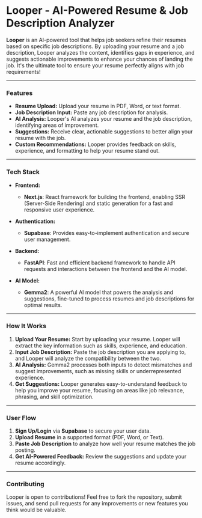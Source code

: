 # **Looper - AI-Powered Resume & Job Description Analyzer**

**Looper** is an AI-powered tool that helps job seekers refine their resumes based on specific job descriptions. By uploading your resume and a job description, Looper analyzes the content, identifies gaps in experience, and suggests actionable improvements to enhance your chances of landing the job. It's the ultimate tool to ensure your resume perfectly aligns with job requirements!

---

### **Features**

- **Resume Upload:** Upload your resume in PDF, Word, or text format.
- **Job Description Input:** Paste any job description for analysis.
- **AI Analysis:** Looper's AI analyzes your resume and the job description, identifying areas of improvement.
- **Suggestions:** Receive clear, actionable suggestions to better align your resume with the job.
- **Custom Recommendations:** Looper provides feedback on skills, experience, and formatting to help your resume stand out.

---

### **Tech Stack**

- **Frontend:**
  - **Next.js**: React framework for building the frontend, enabling SSR (Server-Side Rendering) and static generation for a fast and responsive user experience.
- **Authentication:**

  - **Supabase**: Provides easy-to-implement authentication and secure user management.

- **Backend:**
  - **FastAPI**: Fast and efficient backend framework to handle API requests and interactions between the frontend and the AI model.
- **AI Model:**
  - **Gemma2**: A powerful AI model that powers the analysis and suggestions, fine-tuned to process resumes and job descriptions for optimal results.

---

### **How It Works**

1. **Upload Your Resume:** Start by uploading your resume. Looper will extract the key information such as skills, experience, and education.
2. **Input Job Description:** Paste the job description you are applying to, and Looper will analyze the compatibility between the two.
3. **AI Analysis:** Gemma2 processes both inputs to detect mismatches and suggest improvements, such as missing skills or underrepresented experience.
4. **Get Suggestions:** Looper generates easy-to-understand feedback to help you improve your resume, focusing on areas like job relevance, phrasing, and skill optimization.

---

### **User Flow**

1. **Sign Up/Login** via **Supabase** to secure your user data.
2. **Upload Resume** in a supported format (PDF, Word, or Text).
3. **Paste Job Description** to analyze how well your resume matches the job posting.
4. **Get AI-Powered Feedback:** Review the suggestions and update your resume accordingly.

---

### **Contributing**

Looper is open to contributions! Feel free to fork the repository, submit issues, and send pull requests for any improvements or new features you think would be valuable.
